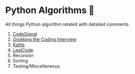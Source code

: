 # Python Algorithms 🐍

All things Python algorithm related with detailed comments.

1. [CodeSignal](https://codesignal.com/)
2. [Grokking the Coding Interview](https://www.educative.io/courses/grokking-the-coding-interview/)
3. [Kattis](https://open.kattis.com/)
4. [LeetCode](https://leetcode.com/explore/)
5. Recursion
6. Sorting
7. Testing/Miscellaneous
